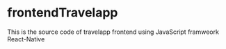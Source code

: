 # frontendTravelapp
This is the source code of travelapp frontend using JavaScript framweork React-Native
